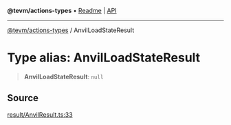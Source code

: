 **@tevm/actions-types** • [Readme](../README.md) \| [API](../globals.md)

***

[@tevm/actions-types](../README.md) / AnvilLoadStateResult

# Type alias: AnvilLoadStateResult

> **AnvilLoadStateResult**: `null`

## Source

[result/AnvilResult.ts:33](https://github.com/evmts/tevm-monorepo/blob/main/packages/actions-types/src/result/AnvilResult.ts#L33)
